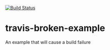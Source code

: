 [![Build Status](https://travis-ci.org/miguelsousa/travis-broken-example.svg)](https://travis-ci.org/miguelsousa/travis-broken-example)

# travis-broken-example

An example that will cause a build failure
